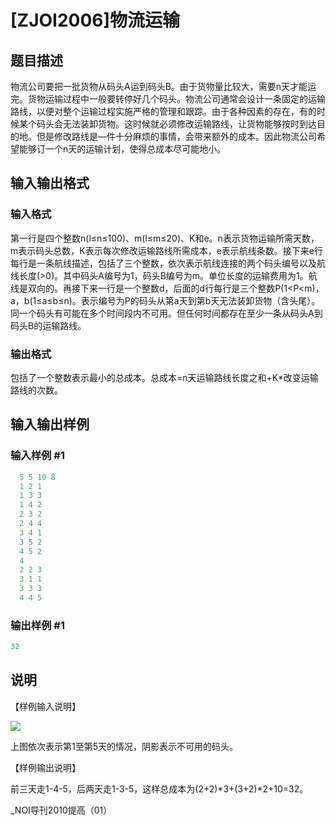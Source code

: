 # [ZJOI2006]物流运输

## 题目描述

物流公司要把一批货物从码头A运到码头B。由于货物量比较大，需要n天才能运完。货物运输过程中一般要转停好几个码头。物流公司通常会设计一条固定的运输路线，以便对整个运输过程实施严格的管理和跟踪。由于各种因素的存在，有的时候某个码头会无法装卸货物。这时候就必须修改运输路线，让货物能够按时到达目的地。但是修改路线是—件十分麻烦的事情，会带来额外的成本。因此物流公司希望能够订一个n天的运输计划，使得总成本尽可能地小。

## 输入输出格式

### 输入格式

第一行是四个整数n(l≤n≤100)、m(l≤m≤20)、K和e。n表示货物运输所需天数，m表示码头总数，K表示每次修改运输路线所需成本，e表示航线条数。接下来e行每行是一条航线描述，包括了三个整数，依次表示航线连接的两个码头编号以及航线长度(>0)。其中码头A编号为1，码头B编号为m。单位长度的运输费用为1。航线是双向的。再接下来一行是一个整数d，后面的d行每行是三个整数P(1<P<m)，a，b(1≤a≤b≤n)。表示编号为P的码头从第a天到第b天无法装卸货物（含头尾）。同一个码头有可能在多个时间段内不可用。但任何时间都存在至少一条从码头A到码头B的运输路线。 

### 输出格式

包括了一个整数表示最小的总成本。总成本=n天运输路线长度之和+K\*改变运输路线的次数。

## 输入输出样例

### 输入样例 #1

```cpp
  5 5 10 8
  1 2 1
  1 3 3
  1 4 2
  2 3 2
  2 4 4
  3 4 1
  3 5 2
  4 5 2
  4
  2 2 3
  3 1 1
  3 3 3
  4 4 5

```
### 输出样例 #1

```cpp
32
```


## 说明

【样例输入说明】

![](https://cdn.luogu.com.cn/upload/pic/618.png)

上图依次表示第1至第5天的情况，阴影表示不可用的码头。

【样例输出说明】

前三天走1-4-5，后两天走1-3-5，这样总成本为(2+2)\*3+(3+2)\*2+10=32。

\_NOI导刊2010提高（01）

